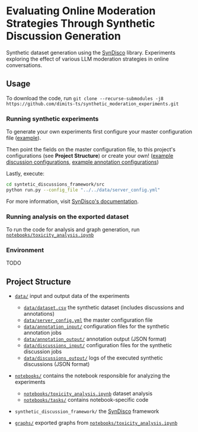 # Evaluating Online Moderation Strategies Through Synthetic Discussion Generation

Synthetic dataset generation using the [SynDisco](https://github.com/dimits-ts/synthetic_discussion_framework) library. Experiments exploring the effect of various LLM moderation strategies in online conversations.


## Usage

To download the code, run `git clone --recurse-submodules -j8 https://github.com/dimits-ts/synthetic_moderation_experiments.git`


### Running synthetic experiments

To generate your own experiments first configure your master configuration file ([example](data/server_config.yml)).

Then point the fields on the master configuration file, to this project's configurations (see **Project Structure**) or create your own! ([example discussion configurations](data/discussions_input/), [example annotation configurations](data/annotation_input/))

Lastly, execute:
```bash
cd syntetic_discussions_framework/src
python run.py --config_file "../../data/server_config.yml"
```

For more information, visit [SynDisco's documentation](https://github.com/dimits-ts/synthetic_discussion_framework/blob/master/README.md).

### Running analysis on the exported dataset

To run the code for analysis and graph generation, run [`notebooks/toxicity_analysis.ipynb`](notebooks/toxicity_analysis.ipynb)


### Environment

TODO


## Project Structure

* [`data/`](data/) input and output data of the experiments
  * [`data/dataset.csv`](data/dataset.csv) the synthetic dataset (includes discussions and annotations)
  * [`data/server_config.yml`](data/server_config.yml) the master configuration file
  * [`data/annotation_input/`](data/annotation_output/) configuration files for the synthetic annotation jobs
  * [`data/annotation_output/`](data/annotation_output/) annotation output (JSON format)
  * [`data/discussions_input/`](data/discussions_input/) configuration files for the synthetic discussion jobs
  * [`data/discussions_output/`](`data/discussions_output/`) logs of the executed synthetic discussions (JSON format)

* [`notebooks/`](`notebooks/`) contains the notebook responsible for analyzing the experiments
  * [`notebooks/toxicity_analysis.ipynb`](notebooks/toxicity_analysis.ipynb) dataset analysis
  * [`notebooks/tasks/`](notebooks/tasks/) contains notebook-specific code

* `synthetic_discussion_framework/` the [SynDisco](https://github.com/dimits-ts/synthetic_discussion_framework) framework

* [`graphs/`](graphs/) exported graphs from [`notebooks/toxicity_analysis.ipynb`](notebooks/toxicity_analysis.ipynb)
